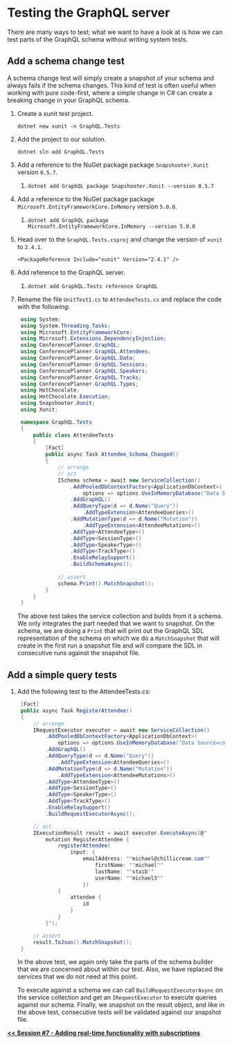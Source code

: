 # Testing the GraphQL server

There are many ways to test; what we want to have a look at is how we can test parts of the GraphQL schema without writing system tests.

## Add a schema change test

A schema change test will simply create a snapshot of your schema and always fails if the schema changes. This kind of test is often useful when working with pure code-first, where a simple change in C# can create a breaking change in your GraphQL schema.

1. Create a xunit test project.

   ```console
   dotnet new xunit -n GraphQL.Tests
   ```

1. Add the project to our solution.

   ```console
   dotnet sln add GraphQL.Tests
   ```

1. Add a reference to the NuGet package package `Snapshooter.Xunit` version `0.5.7`.

   1. `dotnet add GraphQL package Snapshooter.Xunit --version 0.5.7`

1. Add a reference to the NuGet package package `Microsoft.EntityFrameworkCore.InMemory` version `5.0.0`.

   1. `dotnet add GraphQL package Microsoft.EntityFrameworkCore.InMemory --version 5.0.0`

1. Head over to the `GraphQL.Tests.csproj` and change the version of `xunit` to `2.4.1`.

   ```msbuild
   <PackageReference Include="xunit" Version="2.4.1" />
   ```

1. Add reference to the GraphQL server.

   1. `dotnet add GraphQL.Tests reference GraphQL`

1. Rename the file `UnitTest1.cs` to `AttendeeTests.cs` and replace the code with the following:

   ```csharp
    using System;
    using System.Threading.Tasks;
    using Microsoft.EntityFrameworkCore;
    using Microsoft.Extensions.DependencyInjection;
    using ConferencePlanner.GraphQL;
    using ConferencePlanner.GraphQL.Attendees;
    using ConferencePlanner.GraphQL.Data;
    using ConferencePlanner.GraphQL.Sessions;
    using ConferencePlanner.GraphQL.Speakers;
    using ConferencePlanner.GraphQL.Tracks;
    using ConferencePlanner.GraphQL.Types;
    using HotChocolate;
    using HotChocolate.Execution;
    using Snapshooter.Xunit;
    using Xunit;

    namespace GraphQL.Tests
    {
        public class AttendeeTests
        {
            [Fact]
            public async Task Attendee_Schema_Changed()
            {
                // arrange
                // act
                ISchema schema = await new ServiceCollection()
                    .AddPooledDbContextFactory<ApplicationDbContext>(
                        options => options.UseInMemoryDatabase("Data Source=conferences.db"))
                    .AddGraphQL()
                    .AddQueryType(d => d.Name("Query"))
                        .AddTypeExtension<AttendeeQueries>()
                    .AddMutationType(d => d.Name("Mutation"))
                        .AddTypeExtension<AttendeeMutations>()
                    .AddType<AttendeeType>()
                    .AddType<SessionType>()
                    .AddType<SpeakerType>()
                    .AddType<TrackType>()
                    .EnableRelaySupport()
                    .BuildSchemaAsync();
                
                // assert
                schema.Print().MatchSnapshot();
            }
        }
    }
   ```

   The above test takes the service collection and builds from it a schema. We only integrates the part needed that we want to snapshot. On the schema, we are doing a `Print` that will print out the GraphQL SDL representation of the schema on which we do a `MatchSnapshot` that will create in the first run a snapshot file and will compare the SDL in consecutive runs against the snapshot file.

## Add a simple query tests

1. Add the following test to the AttendeeTests.cs:

   ```csharp
    [Fact]
    public async Task RegisterAttendee()
    {
        // arrange
        IRequestExecutor executor = await new ServiceCollection()
            .AddPooledDbContextFactory<ApplicationDbContext>(
                options => options.UseInMemoryDatabase("Data Source=conferences.db"))
            .AddGraphQL()
            .AddQueryType(d => d.Name("Query"))
                .AddTypeExtension<AttendeeQueries>()
            .AddMutationType(d => d.Name("Mutation"))
                .AddTypeExtension<AttendeeMutations>()
            .AddType<AttendeeType>()
            .AddType<SessionType>()
            .AddType<SpeakerType>()
            .AddType<TrackType>()
            .EnableRelaySupport()
            .BuildRequestExecutorAsync();

        // act
        IExecutionResult result = await executor.ExecuteAsync(@"
            mutation RegisterAttendee {
                registerAttendee(
                    input: {
                        emailAddress: ""michael@chillicream.com""
                            firstName: ""michael""
                            lastName: ""staib""
                            userName: ""michael3""
                        })
                {
                    attendee {
                        id
                    }
                }
            }");

        // assert
        result.ToJson().MatchSnapshot();
    }
   ```

   In the above test, we again only take the parts of the schema builder that we are concerned about within our test. Also, we have replaced the services that we do not need at this point.

   To execute against a schema we can call `BuildRequestExecutorAsync` on the service collection and get an `IRequestExecutor` to execute queries against our schema. Finally, we snapshot on the result object, and like in the above test, consecutive tests will be validated against our snapshot file.

[**<< Session #7 - Adding real-time functionality with subscriptions**](7-subscriptions.md)